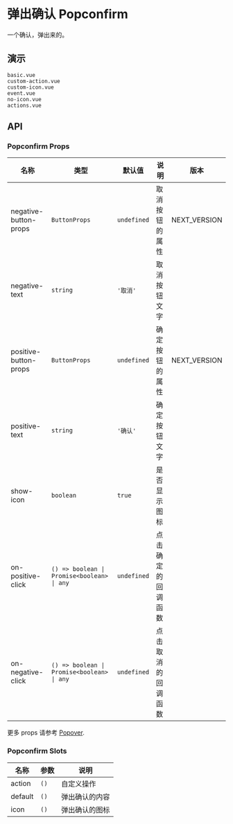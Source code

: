 # 弹出确认 Popconfirm

一个确认，弹出来的。

## 演示

```demo
basic.vue
custom-action.vue
custom-icon.vue
event.vue
no-icon.vue
actions.vue
```

## API

### Popconfirm Props

| 名称 | 类型 | 默认值 | 说明 | 版本 |
| --- | --- | --- | --- | --- |
| negative-button-props | `ButtonProps` | `undefined` | 取消按钮的属性 | NEXT_VERSION |
| negative-text | `string` | `'取消'` | 取消按钮文字 |  |
| positive-button-props | `ButtonProps` | `undefined` | 确定按钮的属性 | NEXT_VERSION |
| positive-text | `string` | `'确认'` | 确定按钮文字 |  |
| show-icon | `boolean` | `true` | 是否显示图标 |  |
| on-positive-click | `() => boolean \| Promise<boolean> \| any` | `undefined` | 点击确定的回调函数 |  |
| on-negative-click | `() => boolean \| Promise<boolean> \| any` | `undefined` | 点击取消的回调函数 |  |

更多 props 请参考 [Popover](popover#Popover-Props).

### Popconfirm Slots

| 名称    | 参数 | 说明           |
| ------- | ---- | -------------- |
| action  | `()` | 自定义操作     |
| default | `()` | 弹出确认的内容 |
| icon    | `()` | 弹出确认的图标 |

